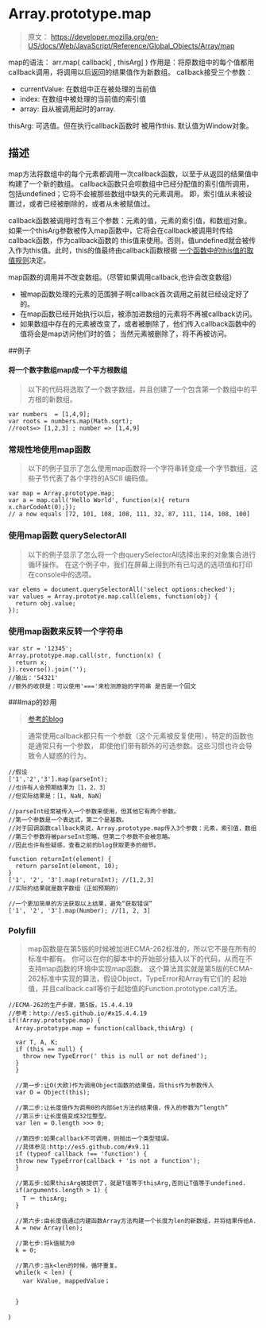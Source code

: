 # Array.prototype.map
> 原文： https://developer.mozilla.org/en-US/docs/Web/JavaScript/Reference/Global_Objects/Array/map


map的语法： arr.map( callback[ , thisArg] )
作用是：将原数组中的每个值都用 callback调用，将调用以后返回的结果值作为新数组。
callback接受三个参数：

- currentValue: 在数组中正在被处理的当前值
- index: 在数组中被处理的当前值的索引值
- array: 自从被调用起时的array.


thisArg: 可选值。但在执行callback函数时 被用作this. 默认值为Window对象。

## 描述
map方法将数组中的每个元素都调用一次callback函数，以至于从返回的结果值中构建了一个新的数组。
callback函数只会呗数组中已经分配值的索引值所调用，包括undefined；它将不会被那些数组中缺失的元素调用。
即，索引值从未被设置过，或者已经被删除的，或者从未被赋值过。

callback函数被调用时含有三个参数：元素的值，元素的索引值，和数组对象。
如果一个thisArg参数被传入map函数中，它将会在callback被调用时传给callback函数，作为callback函数的
this值来使用。否则，值undefined就会被传入作为this值。此时，this的值最终由callback函数根据
[一个函数中的this值的取值规则](https://developer.mozilla.org/en-US/docs/Web/JavaScript/Reference/Operators/this)决定。

map函数的调用并不改变数组。（尽管如果调用callback,也许会改变数组）

- 被map函数处理的元素的范围狮子啊callback首次调用之前就已经设定好了的。
- 在map函数已经开始执行以后，被添加进数组的元素将不再被callback访问。
- 如果数组中存在的元素被改变了，或者被删除了，他们传入callback函数中的值将会是map访问他们时的值；
当然元素被删除了，将不再被访问。

##例子

#### 将一个数字数组map成一个平方根数组

>以下的代码将选取了一个数字数组，并且创建了一个包含第一个数组中的平方根的新数组。
  
    var numbers  = [1,4,9];
    var roots = numbers.map(Math.sqrt);
    //roots=> [1,2,3] ; number => [1,4,9]
  
  
### 常规性地使用map函数

>以下的例子显示了怎么使用map函数将一个字符串转变成一个字节数组，这些子节代表了各个字符的ASCII
编码值。

    var map = Array.prototype.map;
    var a = map.call('Hello World', function(x){ return x.charCodeAt(0);});
    // a now equals [72, 101, 108, 108, 111, 32, 87, 111, 114, 108, 100]
  
### 使用map函数 querySelectorAll

>以下的例子显示了怎么将一个由querySelectorAll选择出来的对象集合进行循环操作。
在这个例子中，我们在屏幕上得到所有已勾选的选项值和打印在console中的选项。

    var elems = document.querySelectorAll('select options:checked');
    var values = Array.prototye.map.call(elems, function(obj) {
      return obj.value;
    });
  
### 使用map函数来反转一个字符串

    var str = '12345';
    Array.prototype.map.call(str, function(x) {
      return x;
    }).reverse().join('');
    //输出：'54321'
    //额外的收获是：可以使用'==='来检测原始的字符串 是否是一个回文 
  
###map的妙用
> [参考的blog](http://www.wirfs-brock.com/allen/posts/166)

>通常使用callback都只有一个参数（这个元素被反复使用）。特定的函数也是通常只有一个参数，
即使他们带有额外的可选参数。这些习惯也许会导致令人疑惑的行为。

    //假设
    ['1','2','3'].map(parseInt);
    //也许有人会预期结果为［1，2，3］
    //但实际结果是：［1, NaN, NaN］
    
    //parseInt经常被传入一个参数来使用，但其他它有两个参数。
    //第一个参数是一个表达式，第二个是基数。
    //对于回调函数callback来说，Array.prototype.map传入3个参数：元素，索引值，数组
    //第三个参数将被parseInt忽略，但第二个参数不会被忽略。
    //因此也许有些疑惑，查看之前的blog获取更多的细节。
    
    function returnInt(element) {
      return parseInt(element, 10);
    }
    ['1', '2', '3'].map(returnInt); //[1,2,3]
    //实际的结果就是数字数组（正如预期的）
    
    //一个更加简单的方法获取以上结果，避免“获取错误”
    ['1', '2', '3'].map(Number); //[1, 2, 3]
  
### Polyfill
> map函数是在第5版的时候被加进ECMA-262标准的，所以它不是在所有的标准中都有。
你可以在你的脚本中的开始部分插入以下的代码，从而在不支持map函数的环境中实现map函数。
这个算法其实就是第5版的ECMA-262标准中实现的算法，假设Object，TypeError和Array有它们的
起始值，并且callback.call等价于起始值的Function.prototype.call方法。

    //ECMA-262的生产步骤，第5版，15.4.4.19
    //参考：http://es5.github.io/#x15.4.4.19
    if(!Array.prototype.map) {
      Array.prototype.map = function(callback,thisArg) ｛
        
      var T, A, K;
      if (this == null) {
        throw new TypeError(' this is null or not defined');
      }
      }
      
      //第一步:让O(大欧)作为调用Object函数的结果值，将this作为参数传入
      var O = Object(this);
      
      //第二步:让长度值作为调用0的内部Get方法的结果值，传入的参数为“length”
      //第三步:让长度值变成32位整型。
      var len = O.length >>> 0;
      
      //第四步:如果callback不可调用，则抛出一个类型错误。
      //具体参见:http://es5.github.com/#x9.11
      if (typeof callback !== 'function') {
      throw new TypeError(callback + 'is not a function');
      }
      
      //第五步:如果thisArg被提供了，就是T值等于thisArg,否则让T值等于undefined.
      if(arguments.length > 1) {
        T ＝ thisArg;
      }
      
      //第六步:由长度值通过内建函数Array方法构建一个长度为len的新数组，并将结果传给A.
      A = new Array(len);
      
      //第七步:将k值赋为0
      k = 0;
      
      //第八步:当k<len的时候，循环重复。
      while(k < len) {
        var kValue, mappedValue；
        
        
      }
      
    ｝




